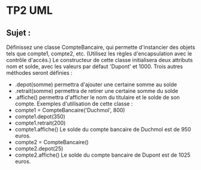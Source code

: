 # TP2 UML
 
## Sujet : 

Définissez une classe CompteBancaire, qui permette d'instancier des objets tels que compte1, compte2, etc. (Utilisez les règles d'encapsulation avec le contrôle d'accès.)
Le constructeur de cette classe initialisera deux attributs nom et solde, avec les valeurs par défaut 'Dupont' et 1000.
Trois autres méthodes seront définies :
* .depot(somme) permettra d'ajouter une certaine somme au solde
* .retrait(somme) permettra de retirer une certaine somme du solde
* .affiche() permettra d'afficher le nom du titulaire et le solde de son compte.
Exemples d'utilisation de cette classe :
* compte1 = CompteBancaire('Duchmol', 800)
* compte1.depot(350)
* compte1.retrait(200)
* compte1.affiche()
Le solde du compte bancaire de Duchmol est de 950 euros. 
* compte2 = CompteBancaire()
* compte2.depot(25)
* compte2.affiche()
Le solde du compte bancaire de Dupont est de 1025 euros.